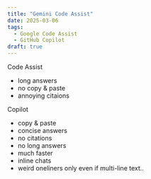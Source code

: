 ```yaml
---
title: "Gemini Code Assist"
date: 2025-03-06
tags:
  - Google Code Assist
  - GitHub Copilot
draft: true
---
```


Code Assist

- long answers
- no copy & paste
- annoying citaions

Copilot

- copy & paste
- concise answers
- no citations
- no long answers
- much faster
- inline chats
- weird oneliners only even if multi-line text..
